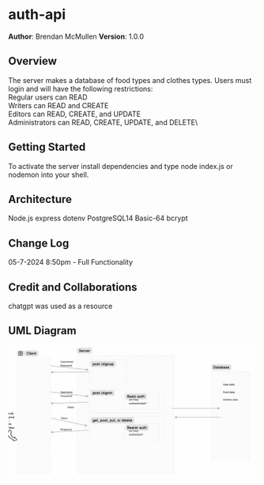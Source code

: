 # auth-api

**Author**: Brendan McMullen
**Version**: 1.0.0


## Overview
The server makes a database of food types and clothes types. Users must login and will have the following restrictions:\
Regular users can READ\
Writers can READ and CREATE\
Editors can READ, CREATE, and UPDATE\
Administrators can READ, CREATE, UPDATE, and DELETE\

## Getting Started
To activate the server install dependencies and type node index.js or nodemon into your shell.

## Architecture
Node.js
express
dotenv
PostgreSQL14
Basic-64
bcrypt

## Change Log

05-7-2024 8:50pm - Full Functionality


## Credit and Collaborations
chatgpt was used as a resource

## UML Diagram
![Diagram](UML_Diagram.png)